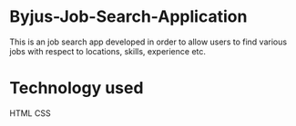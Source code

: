 # Byjus-Job-Search-Application
This is an job search app developed in order to allow users to find various jobs with respect to locations, skills, experience etc.

# Technology used
HTML CSS 


































